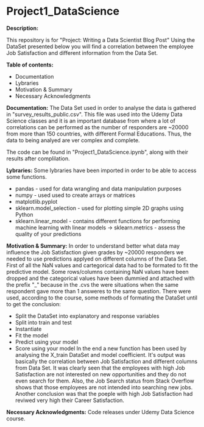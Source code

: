 # Project1_DataScience

**Description:**

This repository is for "Project: Writing a Data Scientist Blog Post" 
Using the DataSet presented below you will find a correlation between the employee Job Satisfaction and different information from the Data Set.

**Table of contents:**
- Documentation
- Lybraries
- Motivation &  Summary
- Necessary Acknowledgments

**Documentation:**
The Data Set used in order to analyse the data is gathered in "survey_results_public.csv". This file was used into the Udemy Data Science classes and it is an important database from where a lot of correlations can be performed as the number of responders are ~20000 from more than 150 countries, with different Formal Educations. Thus, the data to being analyed are ver complex and complete.

The code can be found in "Project1_DataScience.ipynb", along with their results after complilation.

**Lybraries:**
Some lybraries have been imported in order to be able to access some functions.
- pandas - used for data wrangling and data manipulation purposes
- numpy - used used to create arrays or matrices
- matplotlib.pyplot
- sklearn.model_selection - used for plotting simple 2D graphs using Python
- sklearn.linear_model - contains different functions for performing machine learning with linear models
-> sklearn.metrics - assess the quality of your predictions

**Motivation & Summary:**
In order to understand better what data may influence the Job Satisfaction given grades by ~20000 responders we needed to use predictions applyed on different columns of the Data Set. 
First of all the NaN values and cartegorical data had to be formated to fit the predictive model.
Some rows/columns containing NaN values have been dropped and the categorical values have been dummied and attached with the prefix "_" because in the .cvs the were situations when the same respondent gave more than 1 answeres to the same question.
There were used, according to the course, some methods of formating the DataSet until to get the conclusion:
- Split the DataSet into explanatory and response variables
- Split into train and test
- Instantiate
- Fit the model
- Predict using your model
- Score using your model
In the end a new function has been used by analysing the X_train DataSet and model coefficient. It's output was basically the correlation between Job Satisfaction and different columns from Data Set.
It was clearly seen that the employees with high Job Satisfaction are not interested on new opportunities and they do not even search for them. Also, the Job Search status from Stack Overflow shows that those employees are not intended into searching new jobs.
Another conclusion was that the poeple with high Job Satisfaction had reviwed very high their Career Satisfaction.

**Necessary Acknowledgments:**
Code releases under Udemy Data Science course.

